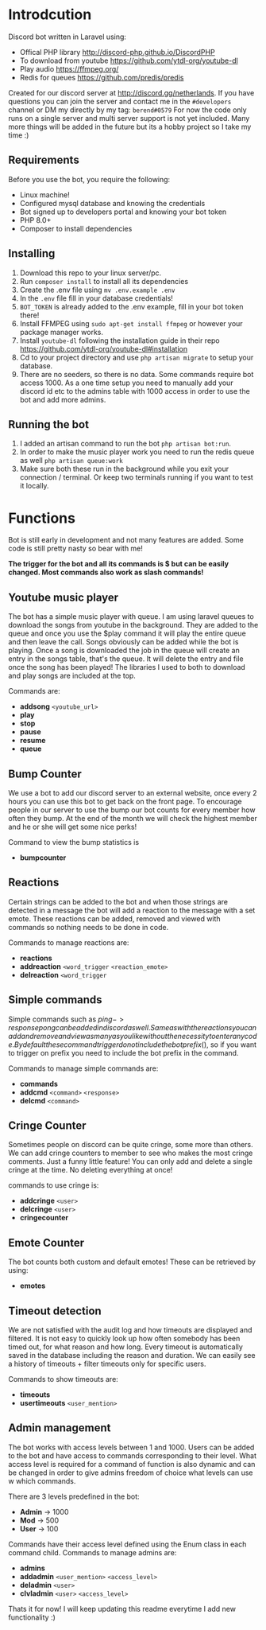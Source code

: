 # Introdcution
Discord bot written in Laravel using:
* Offical PHP library http://discord-php.github.io/DiscordPHP
* To download from youtube https://github.com/ytdl-org/youtube-dl
* Play audio https://ffmpeg.org/
* Redis for queues https://github.com/predis/predis

Created for our discord server at http://discord.gg/netherlands. If you have questions you can join the server and 
contact me in the `#developers` channel or DM my directly by my tag: `berend#0579` For now the code only runs on a single server and multi server support
is not yet included. Many more things will be added in the future but
its a hobby project so I take my time :)
## Requirements
Before you use the bot, you require the following:
* Linux machine!
* Configured mysql database and knowing the credentials
* Bot signed up to developers portal and knowing your bot token
* PHP 8.0+
* Composer to install dependencies

## Installing
1. Download this repo to your linux server/pc.
2. Run `composer install` to install all its dependencies
3. Create the .env file using `mv .env.example .env`
4. In the `.env` file fill in your database credentials!
5. `BOT_TOKEN` is already added to the .env example, fill in your bot token there!
6. Install FFMPEG using `sudo apt-get install ffmpeg` or however your package manager works.
7. Install `youtube-dl` following the installation guide in their repo https://github.com/ytdl-org/youtube-dl#installation
8. Cd to your project directory and use `php artisan migrate` to setup your database.
9. There are no seeders, so there is no data. Some commands require bot access 1000. As a one time setup you need to manually add your discord id etc to the admins table with 1000 access in order to use the bot and add more admins.

## Running the bot
1. I added an artisan command to run the bot `php artisan bot:run`.
2. In order to make the music player work you need to run the redis queue as well `php artisan queue:work`
3. Make sure both these run in the background while you exit your connection / terminal. Or keep two terminals running if you want to test it locally.

# Functions
Bot is still early in development and not many features are added. Some code is still pretty nasty so bear with me!

**The trigger for the bot and all its commands is $ but can be easily changed. Most commands also work as 
slash commands!**

## Youtube music player
The bot has a simple music player with queue. I am using laravel queues to
download the songs from youtube in the background. They are added to the queue
and once you use the $play command it will play the entire queue and then leave the call.
Songs obviously can be added while the bot is playing. Once a song is downloaded the job in 
the queue will create an entry in the songs table, that's the queue. It will delete the entry
and file once the song has been played! The libraries I used to both to download and 
play songs are included at the top.

Commands are: 
* **addsong** `<youtube_url>`
* **play**
* **stop**
* **pause**
* **resume**
* **queue**
## Bump Counter
We use a bot to add our discord server to an external website, once every
2 hours you can use this bot to get back on the front page. To encourage
people in our server to use the bump our bot counts for every member how often
they bump. At the end of the month we will check the highest member and he
or she will get some nice perks!

Command to view the bump statistics is 
* **bumpcounter**

## Reactions
Certain strings can be added to the bot and when those strings are detected
in a message the bot will add a reaction to the message with a set emote. These
reactions can be added, removed and viewed with commands so nothing needs to be
done in code.

Commands to manage reactions are: 
* **reactions**
* **addreaction** `<word_trigger` `<reaction_emote>` 
* **delreaction** `<word_trigger`

## Simple commands
Simple commands such as $ping -> response pong can be added in discord as well.
Same as with the reactions you can add and remove and view as many as you like
without the necessity to enter any code. By default these command trigger do not include the bot
prefix ($), so if you want to trigger on prefix you need to include the bot prefix in the command.

Commands to manage simple commands are: 
* **commands**
* **addcmd** `<command>` `<response>`
* **delcmd** `<command>`

## Cringe Counter
Sometimes people on discord can be quite cringe, some more than others.
We can add cringe counters to member to see who makes the most cringe 
comments. Just a funny little feature! You can only add and delete a single cringe
at the time. No deleting everything at once!

commands to use cringe is: 
* **addcringe** `<user>`
* **delcringe** `<user>`
* **cringecounter**

## Emote Counter
The bot counts both custom and default emotes! These can be retrieved by using:
* **emotes**

## Timeout detection
We are not satisfied with the audit log and how timeouts are displayed and
filtered. It is not easy to quickly look up how often somebody has been timed
out, for what reason and how long. Every timeout is automatically saved
in the database including the reason and duration. We can easily see a history
of timeouts + filter timeouts only for specific users.

Commands to show timeouts are:
* **timeouts**
* **usertimeouts** `<user_mention>`

## Admin management
The bot works with access levels between 1 and 1000. Users can be added to
the bot and have access to commands corresponding to their level. What
access level is required for a command of function is also dynamic and can
be changed in order to give admins freedom of choice what levels can use w
which commands.

There are 3 levels predefined in the bot:
* **Admin** -> 1000
* **Mod** -> 500
* **User** -> 100

Commands have their access level defined using the Enum class in each command child. Commands to manage admins are:
* **admins**
* **addadmin** `<user_mention>` `<access_level>`
* **deladmin** `<user>`
* **clvladmin** `<user>` `<access_level>`


Thats it for now! I will keep updating this readme everytime I add new functionality :)
